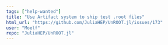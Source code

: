```yaml
---
tags: ["help-wanted"]
title: "Use Artifact system to ship test .root files"
html_url: "https://github.com/JuliaHEP/UnROOT.jl/issues/173"
user: "Moelf"
repo: "JuliaHEP/UnROOT.jl"
---
```


